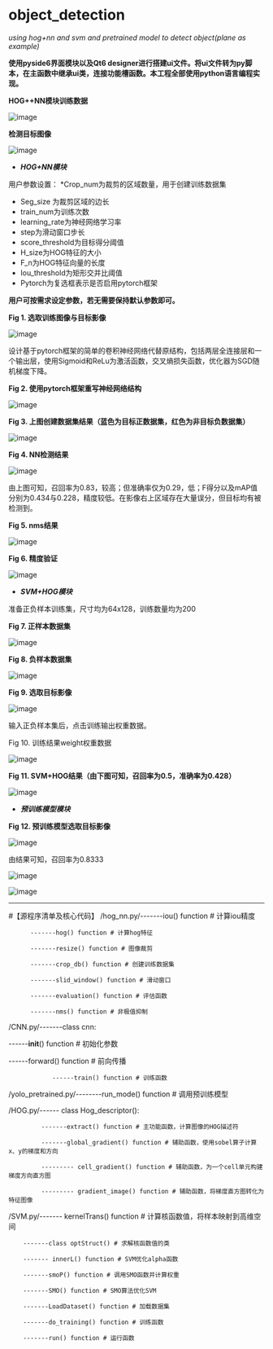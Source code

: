 # object_detection

*using hog+nn and svm and pretrained model to detect object(plane as example)*

**使用pyside6界面模块以及Qt6 designer进行搭建ui文件。将ui文件转为py脚本，在主函数中继承ui类，连接功能槽函数。本工程全部使用python语言编程实现。**
 
**HOG++NN模块训练数据**

![image](https://github.com/zplzmzmpl/object_detection/assets/121420991/90e2a956-0249-4580-80db-a68a935b163b)

**检测目标图像**

![image](https://github.com/zplzmzmpl/object_detection/assets/121420991/93eea72a-b351-4473-87ef-5e0fc3d0fe59)

* ***HOG+NN模块***

用户参数设置：
	*Crop_num为裁剪的区域数量，用于创建训练数据集
 * Seg_size 为裁剪区域的边长
 * train_num为训练次数
 * learning_rate为神经网络学习率
 * step为滑动窗口步长
 * score_threshold为目标得分阈值
 * H_size为HOG特征的大小
 * F_n为HOG特征向量的长度
 * Iou_threshold为矩形交并比阈值
 * Pytorch为复选框表示是否启用pytorch框架

**用户可按需求设定参数，若无需要保持默认参数即可。**
 
**Fig 1. 选取训练图像与目标影像**

![image](https://github.com/zplzmzmpl/object_detection/assets/121420991/761b38a7-308e-42c6-8583-e0eb26db0fc6)

设计基于pytorch框架的简单的卷积神经网络代替原结构，包括两层全连接层和一个输出层，使用Sigmoid和ReLu为激活函数，交叉熵损失函数，优化器为SGD随机梯度下降。

**Fig 2. 使用pytorch框架重写神经网络结构**

![image](https://github.com/zplzmzmpl/object_detection/assets/121420991/2eeb60ef-409a-4818-83e3-ba504bf7fbc9)

**Fig 3. 上图创建数据集结果（蓝色为目标正数据集，红色为非目标负数据集）**

![image](https://github.com/zplzmzmpl/object_detection/assets/121420991/a4d16533-e788-4fe1-b8aa-bf7a31d3a6c8)

**Fig 4. NN检测结果**

![image](https://github.com/zplzmzmpl/object_detection/assets/121420991/3780a9a5-ce80-4118-8361-5265e32c0cc8)

由上图可知，召回率为0.83，较高；但准确率仅为0.29，低；F得分以及mAP值分别为0.434与0.228，精度较低。在影像右上区域存在大量误分，但目标均有被检测到。

**Fig 5. nms结果**

![image](https://github.com/zplzmzmpl/object_detection/assets/121420991/15d3e01e-514d-4610-a8d1-c204a615e46f)

**Fig 6. 精度验证**

![image](https://github.com/zplzmzmpl/object_detection/assets/121420991/7e54b02d-21cc-421d-a107-a8516406557d)


* ***SVM+HOG模块***

准备正负样本训练集，尺寸均为64x128，训练数量均为200

**Fig 7. 正样本数据集**

![image](https://github.com/zplzmzmpl/object_detection/assets/121420991/433aafe5-2ad3-422e-b9e7-adc6da8d2a8e)

**Fig 8. 负样本数据集**

![image](https://github.com/zplzmzmpl/object_detection/assets/121420991/b1a0dfe1-2ef0-4cbc-8b37-285129f5a9d2)

**Fig 9. 选取目标影像**

![image](https://github.com/zplzmzmpl/object_detection/assets/121420991/385f39f7-3c91-4359-aaaa-a1b10e06c402)

输入正负样本集后，点击训练输出权重数据。

Fig 10. 训练结果weight权重数据

![image](https://github.com/zplzmzmpl/object_detection/assets/121420991/081a627f-4e70-4435-b39f-5c74d13f52e7)

**Fig 11. SVM+HOG结果（由下图可知，召回率为0.5，准确率为0.428）**

![image](https://github.com/zplzmzmpl/object_detection/assets/121420991/f4e961d5-adb2-480e-9c2d-39168710b61a)


* ***预训练模型模块***

**Fig 12. 预训练模型选取目标影像**

![image](https://github.com/zplzmzmpl/object_detection/assets/121420991/f4363c1a-20a6-48d0-afec-db0973489e8d)


由结果可知，召回率为0.8333

![image](https://github.com/zplzmzmpl/object_detection/assets/121420991/37670bd6-44bf-4e34-87b8-9c2a0bab3f79)

![image](https://github.com/zplzmzmpl/object_detection/assets/121420991/0f404d94-c375-4992-ac5d-137690c5a8c7)

---
#【源程序清单及核心代码】
/hog_nn.py/-------iou() function # 计算iou精度

		  -------hog() function # 计算hog特征
				
		  -------resize() function # 图像裁剪
				
		  -------crop_db() function # 创建训练数据集
				
		  -------slid_window() function # 滑动窗口
				
		  -------evaluation() function # 评估函数
				
		  -------nms() function # 非极值抑制
				
/CNN.py/-------class cnn:

------__init__() function # 初始化参数

------forward() function # 前向传播

				------train() function # 训练函数
				
/yolo_pretrained.py/--------run_mode() function # 调用预训练模型

/HOG.py/------ class Hog_descriptor():

			 -------extract() function # 主功能函数，计算图像的HOG描述符
				
			 -------global_gradient() function # 辅助函数，使用sobel算子计算x、y的梯度和方向
				
			 --------- cell_gradient() function # 辅助函数，为一个cell单元构建梯度方向直方图
				
			 --------- gradient_image() function # 辅助函数，将梯度直方图转化为特征图像
				
/SVM.py/------- kernelTrans() function # 计算核函数值，将样本映射到高维空间

		-------class optStruct() # 求解核函数值的类
		
		------- innerL() function # SVM优化alpha函数
		
		-------smoP() function # 调用SMO函数并计算权重
		
		-------SMO() function # SMO算法优化SVM
		
		-------LoadDataset() function # 加载数据集
		
		-------do_training() function # 训练函数
		
		-------run() function # 运行函数
